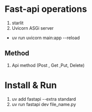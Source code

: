 # Fast-api operations
1. starlit
2. Uvicorn ASGi server
-  uv run uvicorn main:app --reload
## Method
1. Api method (Post , Get ,Put, Delete)
# Install & Run 
1. uv add fastapi --extra standard
2. uv run fastapi dev file_name.py
